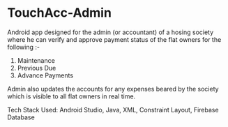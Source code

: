 # TouchAcc-Admin

Android app designed for the admin (or accountant) of a hosing society where he can verify and approve payment status of the flat owners for the following :-
  1. Maintenance
  2. Previous Due
  3. Advance Payments
  
Admin also updates the accounts for  any expenses beared by the society which is visible to all flat owners in real time.

Tech Stack Used: Android Studio, Java, XML, Constraint Layout, Firebase Database
